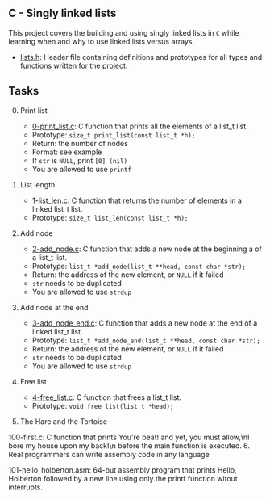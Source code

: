 ## C - Singly linked lists

This project covers the building and using singly linked lists in `C` while learning when and why to use linked lists versus arrays.

- [lists.h](https://github.com/Callistus25/alx-low_level_programming/blob/master/0x12-singly_linked_lists/lists.h): Header file containing definitions and prototypes for all types and functions written for the project.

## Tasks

0. Print list

	- [0-print_list.c](https://github.com/Callistus25/alx-low_level_programming/blob/master/0x12-singly_linked_lists/0-print_list.c): C function that prints all the elements of a list_t list.
	- Prototype: `size_t print_list(const list_t *h);`
	- Return: the number of nodes
	- Format: see example
	- If `str` is `NULL`, print `[0] (nil)`
	- You are allowed to use `printf`

1. List length

	- [1-list_len.c](https://github.com/Callistus25/alx-low_level_programming/blob/master/0x12-singly_linked_lists/1-list_len.c): C function that returns the number of elements in a linked list_t list.
	- Prototype: `size_t list_len(const list_t *h);`

2. Add node

	- [2-add_node.c](https://github.com/Callistus25/alx-low_level_programming/blob/master/0x12-singly_linked_lists/2-add_node.c): C function that adds a new node at the beginning a of a list_t list.
	- Prototype: `list_t *add_node(list_t **head, const char *str);`
	- Return: the address of the new element, or `NULL` if it failed
	- `str` needs to be duplicated
	- You are allowed to use `strdup`

3. Add node at the end

	- [3-add_node_end.c](https://github.com/Callistus25/alx-low_level_programming/blob/master/0x12-singly_linked_lists/3-add_node_end.c): C function that adds a new node at the end of a linked list_t list.
	- Prototype: `list_t *add_node_end(list_t **head, const char *str);`
	- Return: the address of the new element, or `NULL` if it failed
	- `str` needs to be duplicated
	- You are allowed to use `strdup`

4. Free list

	- [4-free_list.c](https://github.com/Callistus25/alx-low_level_programming/blob/master/0x12-singly_linked_lists/4-free_list.c): C function that frees a list_t list.
	- Prototype: `void free_list(list_t *head);`

5. The Hare and the Tortoise

100-first.c: C function that prints You're beat! and yet, you must allow,\nI bore my house upon my back!\n before the main function is executed.
6. Real programmers can write assembly code in any language

101-hello_holberton.asm: 64-but assembly program that prints Hello, Holberton followed by a new line using only the printf function witout interrupts.
